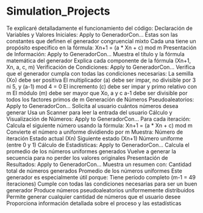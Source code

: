 # Simulation_Projects
Te explicaré detalladamente el funcionamiento del código:
Declaración de Variables y Valores Iniciales:
Apply to GeneradorCon...
Estas son las constantes que definen el generador congruencial mixto
Cada una tiene un propósito específico en la fórmula: Xn+1 = (a * Xn + c) mod m
Presentación de Información:
Apply to GeneradorCon...
Muestra el título y la fórmula matemática del generador
Explica cada componente de la fórmula (Xn+1, Xn, a, c, m)
Verificación de Condiciones:
Apply to GeneradorCon...
Verifica que el generador cumpla con todas las condiciones necesarias:
La semilla (Xo) debe ser positiva
El multiplicador (a) debe ser impar, no divisible por 3 ni 5, y (a-1) mod 4 = 0
El incremento (c) debe ser impar y primo relativo con m
El módulo (m) debe ser mayor que Xo, a y c
a-1 debe ser divisible por todos los factores primos de m
Generación de Números Pseudoaleatorios:
Apply to GeneradorCon...
Solicita al usuario cuántos números desea generar
Usa un Scanner para leer la entrada del usuario
Cálculo y Visualización de Números:
Apply to GeneradorCon...
Para cada iteración:
Calcula el siguiente número usando la fórmula: Xn+1 = (a * Xn + c) mod m
Convierte el número a uniforme dividiendo por m
Muestra:
Número de iteración
Estado actual (Xn)
Siguiente estado (Xn+1)
Número uniforme (entre 0 y 1)
Cálculo de Estadísticas:
Apply to GeneradorCon...
Calcula el promedio de los números uniformes generados
Vuelve a generar la secuencia para no perder los valores originales
Presentación de Resultados:
Apply to GeneradorCon...
Muestra un resumen con:
Cantidad total de números generados
Promedio de los números uniformes
Este generador es especialmente útil porque:
Tiene período completo (m-1 = 49 iteraciones)
Cumple con todas las condiciones necesarias para ser un buen generador
Produce números pseudoaleatorios uniformemente distribuidos
Permite generar cualquier cantidad de números que el usuario desee
Proporciona información detallada sobre el proceso y las estadísticas
